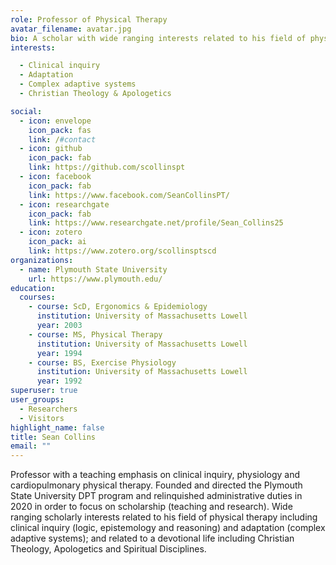 ```yaml
---
role: Professor of Physical Therapy
avatar_filename: avatar.jpg
bio: A scholar with wide ranging interests related to his field of physical therapy, including clinical inquiry (logic, epistemology and reasoning) and physiological information; and related to a devotional life including Christian Theology, Apologetics and Spiritual Disciplines.
interests:

  - Clinical inquiry
  - Adaptation
  - Complex adaptive systems
  - Christian Theology & Apologetics

social:
  - icon: envelope
    icon_pack: fas
    link: /#contact
  - icon: github
    icon_pack: fab
    link: https://github.com/scollinspt
  - icon: facebook
    icon_pack: fab
    link: https://www.facebook.com/SeanCollinsPT/
  - icon: researchgate
    icon_pack: fab
    link: https://www.researchgate.net/profile/Sean_Collins25
  - icon: zotero
    icon_pack: ai
    link: https://www.zotero.org/scollinsptscd
organizations:
  - name: Plymouth State University
    url: https://www.plymouth.edu/
education:
  courses:
    - course: ScD, Ergonomics & Epidemiology
      institution: University of Massachusetts Lowell
      year: 2003
    - course: MS, Physical Therapy
      institution: University of Massachusetts Lowell
      year: 1994
    - course: BS, Exercise Physiology
      institution: University of Massachusetts Lowell
      year: 1992
superuser: true
user_groups:
  - Researchers
  - Visitors
highlight_name: false
title: Sean Collins
email: ""
---
```


Professor with a teaching emphasis on clinical inquiry, physiology and cardiopulmonary physical therapy. Founded and directed the Plymouth State University DPT program and relinquished administrative duties in 2020 in order to focus on scholarship (teaching and research). Wide ranging scholarly interests related to his field of physical therapy including clinical inquiry (logic, epistemology and reasoning) and adaptation (complex adaptive systems); and related to a devotional life including Christian Theology, Apologetics and Spiritual Disciplines.
